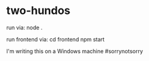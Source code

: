 # two-hundos

run via:
    node .


run frontend via:
    cd frontend
    npm start
    
I'm writing this on a Windows machine #sorrynotsorry